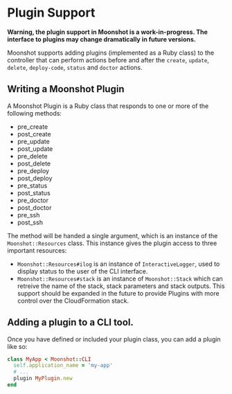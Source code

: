 # Plugin Support

**Warning, the plugin support in Moonshot is a work-in-progress. The interface
to plugins may change dramatically in future versions.**

Moonshot supports adding plugins (implemented as a Ruby class) to the controller
that can perform actions before and after the `create`, `update`, `delete`, `deploy-code`,
`status` and `doctor` actions.

## Writing a Moonshot Plugin

A Moonshot Plugin is a Ruby class that responds to one or more of the following
methods:

- pre_create
- post_create
- pre_update
- post_update
- pre_delete
- post_delete
- pre_deploy
- post_deploy
- pre_status
- post_status
- pre_doctor
- post_doctor
- pre_ssh
- post_ssh

The method will be handed a single argument, which is an instance of the
`Moonshot::Resources` class. This instance gives the plugin access to three
important resources:

- `Moonshot::Resources#ilog` is an instance of `InteractiveLogger`, used to
display status to the user of the CLI interface.
- `Moonshot::Resources#stack` is an instance of `Moonshot::Stack` which can
retreive the name of the stack, stack parameters and stack outputs. This support
should be expanded in the future to provide Plugins with more control over the
CloudFormation stack.

## Adding a plugin to a CLI tool.

Once you have defined or included your plugin class, you can add a plugin like so:

```ruby
class MyApp < Moonshot::CLI
  self.application_name = 'my-app'
  # ...
  plugin MyPlugin.new
end
```
